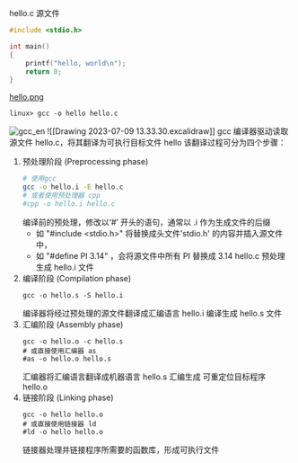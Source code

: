 hello.c 源文件
```C
#include <stdio.h>

int main()
{
    printf("hello, world\n");
    return 0;
}
```
[hello.png](hello.png)
```
linux> gcc -o hello hello.c
```
![gcc_en](gcc_en.png)
![[Drawing 2023-07-09 13.33.30.excalidraw]]
gcc 编译器驱动读取源文件 hello.c，将其翻译为可执行目标文件 hello
该翻译过程可分为四个步骤：
1. 预处理阶段 (Preprocessing phase)
    ```sh
    # 使用gcc
    gcc -o hello.i -E hello.c
    # 或者使用预处理器 cpp
    #cpp -o hello.i hello.c
    ```
    编译前的预处理，修改以‘#’ 开头的语句，通常以 .i 作为生成文件的后缀
    * 如 "#include <stdio.h>" 将替换成头文件'stdio.h' 的内容并插入源文件中，
    * 如 "#define PI 3.14" ，会将源文件中所有 PI 替换成 3.14
    hello.c 预处理生成 hello.i 文件
2. 编译阶段 (Compilation phase)
    ```shell
    gcc -o hello.s -S hello.i
    ```
    编译器将经过预处理的源文件翻译成汇编语言
    hello.i 编译生成 hello.s 文件
3. 汇编阶段 (Assembly phase)
    ```shell
    gcc -o hello.o -c hello.s
    # 或直接使用汇编器 as
    #as -o hello.o hello.s
    ```
    汇编器将汇编语言翻译成机器语言
    hello.s 汇编生成 可重定位目标程序 hello.o
4. 链接阶段 (Linking phase)
    ```shell
    gcc -o hello hello.o
    # 或直接使用链接器 ld
    #ld -o hello hello.o
    ```
    链接器处理并链接程序所需要的函数库，形成可执行文件